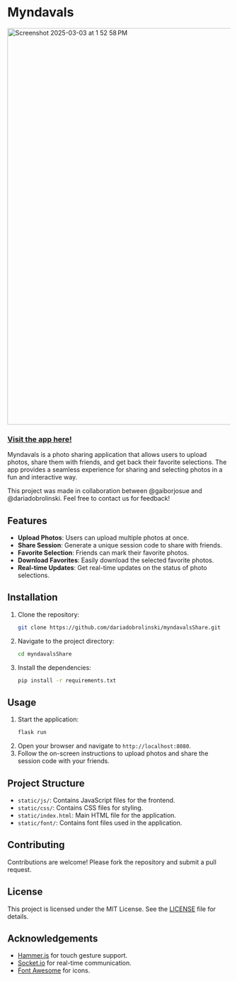 # Myndavals

<img width="897" alt="Screenshot 2025-03-03 at 1 52 58 PM" src="https://github.com/user-attachments/assets/77197a94-09d5-4ed4-8045-2635dd296194" />


### [Visit the app here!](https://sharefavorites-billowing-darkness-1530.fly.dev/)

Myndavals is a photo sharing application that allows users to upload photos, share them with friends, and get back their favorite selections. The app provides a seamless experience for sharing and selecting photos in a fun and interactive way.

This project was made in collaboration between @gaiborjosue and @dariadobrolinski. Feel free to contact us for feedback!

## Features

- **Upload Photos**: Users can upload multiple photos at once.
- **Share Session**: Generate a unique session code to share with friends.
- **Favorite Selection**: Friends can mark their favorite photos.
- **Download Favorites**: Easily download the selected favorite photos.
- **Real-time Updates**: Get real-time updates on the status of photo selections.

## Installation

1. Clone the repository:
    ```bash
    git clone https://github.com/dariadobrolinski/myndavalsShare.git
    ```
2. Navigate to the project directory:
    ```bash
    cd myndavalsShare
    ```
3. Install the dependencies:
    ```bash
    pip install -r requirements.txt
    ```

## Usage

1. Start the application:
    ```bash
    flask run
    ```
2. Open your browser and navigate to `http://localhost:8080`.
3. Follow the on-screen instructions to upload photos and share the session code with your friends.

## Project Structure

- `static/js/`: Contains JavaScript files for the frontend.
- `static/css/`: Contains CSS files for styling.
- `static/index.html`: Main HTML file for the application.
- `static/font/`: Contains font files used in the application.

## Contributing

Contributions are welcome! Please fork the repository and submit a pull request.

## License

This project is licensed under the MIT License. See the [LICENSE](LICENSE) file for details.

## Acknowledgements

- [Hammer.js](https://hammerjs.github.io/) for touch gesture support.
- [Socket.io](https://socket.io/) for real-time communication.
- [Font Awesome](https://fontawesome.com/) for icons.
